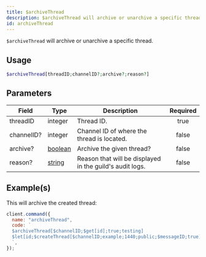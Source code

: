 ```yaml
---
title: $archiveThread
description: $archiveThread will archive or unarchive a specific thread.
id: archiveThread
---
```


`$archiveThread` will archive or unarchive a specific thread.

## Usage

```php
$archiveThread[threadID;channelID?;archive?;reason?]
```

## Parameters

| Field                                        | Type                                                                                                | Description                                              | Required |
| -------------------------------------------- | --------------------------------------------------------------------------------------------------- | -------------------------------------------------------- | :------: |
| threadID                                     | integer                                                                                             | Thread ID.                                               |   true   |
| channelID?                                   | integer                                                                                             | Channel ID of where the thread is located.               |  false   |
| archive?                                     | [boolean](https://developer.mozilla.org/en-US/docs/Web/JavaScript/Reference/Global_Objects/Boolean) |  Archive the given thread?                                                                           | false                                                    |
| reason?                                      | [string](https://developer.mozilla.org/en-US/docs/Web/JavaScript/Reference/Global_Objects/String)   | Reason that will be displayed in the guild's audit logs. |  false   |

## Example(s)

This will archive the created thread:

```javascript
client.command({
  name: "archiveThread",
  code: `
  $archiveThread[$channelID;$get[id];true;testing]
  $let[id;$createThread[$channelID;example;1440;public;$messageID;true]]  
  `,
});
```
